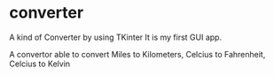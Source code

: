 # converter
A kind of Converter by using TKinter 
It is my first GUI app. 

A convertor able to convert Miles to Kilometers, Celcius to Fahrenheit, Celcius to Kelvin
